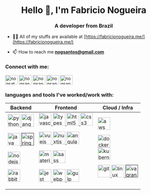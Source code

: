 <h1 align="center">Hello 👋, I'm Fabricio Nogueira</h1>
<h3 align="center">A developer from Brazil</h3>

- 👨‍💻 All of my stuffs are available at [https://fabricionogueira.me/](https://fabricionogueira.me/)

- 📫 How to reach me **nogsantos@gmail.com**

<p align="left">
<h3 align="left">Connect with me:</h3>
<a href="https://twitter.com/nogsatos" target="blank"><img align="center" src="https://cdn.jsdelivr.net/npm/simple-icons@3.0.1/icons/twitter.svg" alt="nogsatos" height="30" width="40" /></a>
<a href="https://linkedin.com/in/nogsantos" target="blank"><img align="center" src="https://cdn.jsdelivr.net/npm/simple-icons@3.0.1/icons/linkedin.svg" alt="nogsantos" height="30" width="40" /></a>
<a href="https://stackoverflow.com/users/nogsantos" target="blank"><img align="center" src="https://cdn.jsdelivr.net/npm/simple-icons@3.0.1/icons/stackoverflow.svg" alt="nogsantos" height="30" width="40" /></a>
<a href="https://dev.to/nogsantos" target="blank"><img align="center" src="https://cdn.jsdelivr.net/npm/simple-icons@3.0.1/icons/dev-dot-to.svg" alt="nogsantos" height="30" width="40" /></a>
<a href="https://codepen.io/nogsantos" target="blank"><img align="center" src="https://cdn.jsdelivr.net/npm/simple-icons@3.0.1/icons/codepen.svg" alt="nogsantos" height="30" width="40" /></a>
</p>

<h3 align="left">languages and tools I've worked/work with:</h3>

<table style="width:100%">
<thead>
  <tr>
    <th>Backend</th>
    <th>Frontend</th>
    <th>Cloud / Infra</th>
  </tr>
</thead>
<tbody>
  <tr>
    <td>
       <a href="https://www.python.org" target="_blank"> <img src="https://devicons.github.io/devicon/devicon.git/icons/python/python-original.svg" alt="python" width="40" height="40"/> </a> 
<a href="https://www.djangoproject.com/" target="_blank"> <img src="https://devicons.github.io/devicon/devicon.git/icons/django/django-original.svg" alt="django" width="40" height="40"/> </a> 

<a href="https://www.java.com" target="_blank"> <img src="https://devicons.github.io/devicon/devicon.git/icons/java/java-original-wordmark.svg" alt="java" width="40" height="40"/> </a>
<a href="" target="_blank"> <img src="https://www.vectorlogo.zone/logos/springio/springio-icon.svg" alt="spring" width="40" height="40"/> </a> 
 
<a href="https://nodejs.org" target="_blank"> <img src="https://devicons.github.io/devicon/devicon.git/icons/nodejs/nodejs-original-wordmark.svg" alt="nodejs" width="40" height="40"/> </a>

<a href="https://www.rabbitmq.com" target="_blank"> <img src="https://www.vectorlogo.zone/logos/rabbitmq/rabbitmq-icon.svg" alt="rabbitMQ" width="40" height="40"/> </a>
    </td>
    <td>
<a href="https://developer.mozilla.org/en-US/docs/Web/JavaScript" target="_blank"> <img src="https://devicons.github.io/devicon/devicon.git/icons/javascript/javascript-original.svg" alt="javascript" width="40" height="40"/> </a>
<a href="https://www.typescriptlang.org/" target="_blank"> <img src="https://devicons.github.io/devicon/devicon.git/icons/typescript/typescript-original.svg" alt="typescript" width="40" height="40"/> </a>
<a href="https://www.w3.org/html/" target="_blank"> <img src="https://devicons.github.io/devicon/devicon.git/icons/html5/html5-original-wordmark.svg" alt="html5" width="40" height="40"/> </a> 
<a href="https://www.w3schools.com/css/" target="_blank"> <img src="https://devicons.github.io/devicon/devicon.git/icons/css3/css3-original-wordmark.svg" alt="css3" width="40" height="40"/> </a>

<a href="https://vuejs.org/" target="_blank"> <img src="https://devicons.github.io/devicon/devicon.git/icons/vuejs/vuejs-original-wordmark.svg" alt="vuejs" width="40" height="40"/> </a>
<a href="https://nuxtjs.org/" target="_blank"> <img src="https://www.vectorlogo.zone/logos/nuxtjs/nuxtjs-icon.svg" alt="nuxtjs" width="40" height="40"/> </a>
<a href="https://angular.io" target="_blank"> <img src="https://devicons.github.io/devicon/devicon.git/icons/angularjs/angularjs-original.svg" alt="angularjs" width="40" height="40"/> </a>

<a href="https://materializecss.com/" target="_blank"> <img src="https://raw.githubusercontent.com/prplx/svg-logos/5585531d45d294869c4eaab4d7cf2e9c167710a9/svg/materialize.svg" alt="materialize" width="40" height="40"/> </a> 
<a href="https://sass-lang.com" target="_blank"> <img src="https://devicons.github.io/devicon/devicon.git/icons/sass/sass-original.svg" alt="sass" width="40" height="40"/> </a>


<a href="https://jestjs.io" target="_blank"> <img src="https://www.vectorlogo.zone/logos/jestjsio/jestjsio-icon.svg" alt="jest" width="40" height="40"/> </a>
<a href="https://webpack.js.org" target="_blank"> <img src="https://devicons.github.io/devicon/devicon.git/icons/webpack/webpack-original.svg" alt="webpack" width="40" height="40"/> </a> 
<a href="https://gulpjs.com" target="_blank"> <img src="https://devicons.github.io/devicon/devicon.git/icons/gulp/gulp-plain.svg" alt="gulp" width="40" height="40"/> </a>
      </td>
      <td>
    <a href="https://aws.amazon.com" target="_blank"> <img src="https://devicons.github.io/devicon/devicon.git/icons/amazonwebservices/amazonwebservices-original-wordmark.svg" alt="aws" width="40" height="40"/> </a> 
  
<a href="https://www.docker.com/" target="_blank"> <img src="https://devicons.github.io/devicon/devicon.git/icons/docker/docker-original-wordmark.svg" alt="docker" width="40" height="40"/> </a>  
<a href="https://kubernetes.io" target="_blank"> <img src="https://www.vectorlogo.zone/logos/kubernetes/kubernetes-icon.svg" alt="kubernetes" width="40" height="40"/> </a>

<a href="https://git-scm.com/" target="_blank"> <img src="https://www.vectorlogo.zone/logos/git-scm/git-scm-icon.svg" alt="git" width="40" height="40"/> </a>
<a href="https://www.linux.org/" target="_blank"> <img src="https://devicons.github.io/devicon/devicon.git/icons/linux/linux-original.svg" alt="linux" width="40" height="40"/> </a>
<a href="" target="_blank"> <img src="https://www.vectorlogo.zone/logos/vagrantup/vagrantup-icon.svg" alt="vagrant" width="40" height="40"/> </a>
    </td>
  </tr>
</tbody>
</table>
